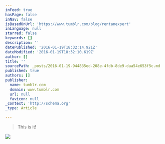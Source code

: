 ```yaml
---
inFeed: true
hasPage: false
inNav: false
isBasedOnUrl: 'https://www.tumblr.com/blog/rentanexpert'
inLanguage: null
starred: false
keywords: []
description: ''
datePublished: '2016-01-19T18:32:14.921Z'
dateModified: '2016-01-19T18:32:10.619Z'
author: []
title: ''
sourcePath: _posts/2016-01-19-944835ed-208e-4fdb-8de9-daa54e653f5c.md
published: true
authors: []
publisher:
  name: tumblr.com
  domain: www.tumblr.com
  url: null
  favicon: null
_context: 'http://schema.org'
_type: Article

---
```

> This is it!

![](https://45.media.tumblr.com/110a6a13f92b4c2ff305772f8dd0f472/tumblr_o14k8vaGju1rc7x5lo1_500.gif)